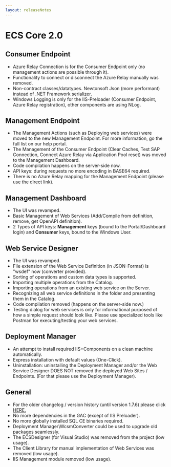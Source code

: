 ```yaml
---
layout: releaseNotes
---
```


# ECS Core 2.0

## Consumer Endpoint
- Azure Relay Connection is for the Consumer Endpoint only (no management actions are possible through it).
- Functionality to connect or disconnect the Azure Relay manually was removed.
- Non-contract classes/datatypes. Newtonsoft Json (more performant) instead of .NET Framework serializer.
- Windows Logging is only for the IIS-Preloader (Consumer Endpoint, Azure Relay registration), other components are using NLog.

## Management Endpoint
- The Management Actions (such as Deploying web services) were moved to the new Management Endpoint. For more information, go the full list on our help portal.
- The Management of the Consumer Endpoint (Clear Caches, Test SAP Connection, Connect Azure Relay via Application Pool reset) was moved to the Management Dashboard.
- Code compilation happens on the server-side now.
- API keys: during requests no more encoding in BASE64 required.
- There is no Azure Relay mapping for the Management Endpoint (please use the direct link).

## Management Dashboard
- The UI was revamped.
- Basic Management of Web Services (Add/Compile from definition, remove, get OpenAPI definition).
- 2 Types of API keys: **Management** keys (bound to the Portal/Dashboard login) and **Consumer** keys, bound to the Windows User.

## Web Service Designer
- The UI was revamped.
- File extension of the Web Service Definition (in JSON-Format) is "wsdef" now (converter provided).
- Sorting of operations and custom data types is supported.
- Importing multiple operations from the Catalog.
- Importing operations from an existing web service on the Server.
- Recognizing all web service definitions in the folder and presenting them in the Catalog.
- Code compilation removed (happens on the server-side now.)
- Testing dialog for web services is only for informational purposed of how a simple request should look like. Please use specialized tools like Postman for executing/testing your web services.

## Deployment Manager
- An attempt to install required IIS+Components on a clean machine automatically.
- Express installation with default values (One-Click).
- Uninstallation: uninstalling the Deployment Manager and/or the Web Service Designer DOES NOT removed the deployed Web Sites / Endpoints. (For that please use the Deployment Manager).

## General
- For the older changelog / version history (until version 1.7.6) please click [HERE.](https://kb.theobald-software.com/version-history/erpconnect-services-version-history)
- No more dependencies in the GAC (except of IIS Preloader).
- No more globally installed SQL CE binaries required.
- Deployment Manager\WcsmConverter could be used to upgrade old packages seamlessly.
- The ECSDesigner (for Visual Studio) was removed from the project (low usage).
- The Client Library for manual implementation of Web Services was removed (low usage).
- IIS Management module removed (low usage).